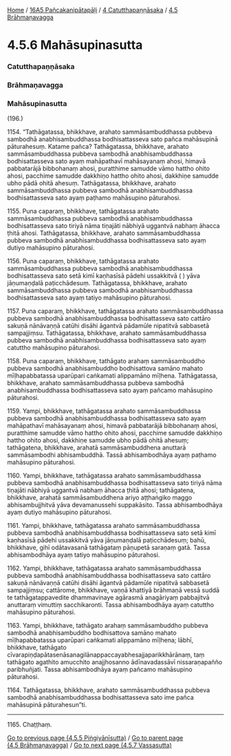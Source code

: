 
[Home](/) / [16A5 Pañcakanipātapāḷi](../../../16A5.md) / [4 Catutthapaṇṇāsaka](../../4.md) / [4.5 Brāhmaṇavagga](../4.5.md)

# 4.5.6 Mahāsupinasutta

### Catutthapaṇṇāsaka

### Brāhmaṇavagga

### Mahāsupinasutta

(196.)

1154\. “Tathāgatassa, bhikkhave, arahato sammāsambuddhassa pubbeva sambodhā anabhisambuddhassa bodhisattasseva sato pañca mahāsupinā pāturahesuṃ. Katame pañca? Tathāgatassa, bhikkhave, arahato sammāsambuddhassa pubbeva sambodhā anabhisambuddhassa bodhisattasseva sato ayaṃ mahāpathavī mahāsayanaṃ ahosi, himavā pabbatarājā bibbohanaṃ ahosi, puratthime samudde vāmo hattho ohito ahosi, pacchime samudde dakkhiṇo hattho ohito ahosi, dakkhiṇe samudde ubho pādā ohitā ahesuṃ. Tathāgatassa, bhikkhave, arahato sammāsambuddhassa pubbeva sambodhā anabhisambuddhassa bodhisattasseva sato ayaṃ paṭhamo mahāsupino pāturahosi.

1155\. Puna caparaṃ, bhikkhave, tathāgatassa arahato sammāsambuddhassa pubbeva sambodhā anabhisambuddhassa bodhisattasseva sato tiriyā nāma tiṇajāti nābhiyā uggantvā nabhaṃ āhacca ṭhitā ahosi. Tathāgatassa, bhikkhave, arahato sammāsambuddhassa pubbeva sambodhā anabhisambuddhassa bodhisattasseva sato ayaṃ dutiyo mahāsupino pāturahosi.

1156\. Puna caparaṃ, bhikkhave, tathāgatassa arahato sammāsambuddhassa pubbeva sambodhā anabhisambuddhassa bodhisattasseva sato setā kimī kaṇhasīsā pādehi ussakkitvā ( ) yāva jāṇumaṇḍalā paṭicchādesuṃ. Tathāgatassa, bhikkhave, arahato sammāsambuddhassa pubbeva sambodhā anabhisambuddhassa bodhisattasseva sato ayaṃ tatiyo mahāsupino pāturahosi.

1157\. Puna caparaṃ, bhikkhave, tathāgatassa arahato sammāsambuddhassa pubbeva sambodhā anabhisambuddhassa bodhisattasseva sato cattāro sakuṇā nānāvaṇṇā catūhi disāhi āgantvā pādamūle nipatitvā sabbasetā sampajjiṃsu. Tathāgatassa, bhikkhave, arahato sammāsambuddhassa pubbeva sambodhā anabhisambuddhassa bodhisattasseva sato ayaṃ catuttho mahāsupino pāturahosi.

1158\. Puna caparaṃ, bhikkhave, tathāgato arahaṃ sammāsambuddho pubbeva sambodhā anabhisambuddho bodhisattova samāno mahato mīḷhapabbatassa uparūpari caṅkamati alippamāno mīḷhena. Tathāgatassa, bhikkhave, arahato sammāsambuddhassa pubbeva sambodhā anabhisambuddhassa bodhisattasseva sato ayaṃ pañcamo mahāsupino pāturahosi.

1159\. Yampi, bhikkhave, tathāgatassa arahato sammāsambuddhassa pubbeva sambodhā anabhisambuddhassa bodhisattasseva sato ayaṃ mahāpathavī mahāsayanaṃ ahosi, himavā pabbatarājā bibbohanaṃ ahosi, puratthime samudde vāmo hattho ohito ahosi, pacchime samudde dakkhiṇo hattho ohito ahosi, dakkhiṇe samudde ubho pādā ohitā ahesuṃ; tathāgatena, bhikkhave, arahatā sammāsambuddhena anuttarā sammāsambodhi abhisambuddhā. Tassā abhisambodhāya ayaṃ paṭhamo mahāsupino pāturahosi.

1160\. Yampi, bhikkhave, tathāgatassa arahato sammāsambuddhassa pubbeva sambodhā anabhisambuddhassa bodhisattasseva sato tiriyā nāma tiṇajāti nābhiyā uggantvā nabhaṃ āhacca ṭhitā ahosi; tathāgatena, bhikkhave, arahatā sammāsambuddhena ariyo aṭṭhaṅgiko maggo abhisambujjhitvā yāva devamanussehi suppakāsito. Tassa abhisambodhāya ayaṃ dutiyo mahāsupino pāturahosi.

1161\. Yampi, bhikkhave, tathāgatassa arahato sammāsambuddhassa pubbeva sambodhā anabhisambuddhassa bodhisattasseva sato setā kimī kaṇhasīsā pādehi ussakkitvā yāva jāṇumaṇḍalā paṭicchādesuṃ; bahū, bhikkhave, gihī odātavasanā tathāgataṃ pāṇupetā saraṇaṃ gatā. Tassa abhisambodhāya ayaṃ tatiyo mahāsupino pāturahosi.

1162\. Yampi, bhikkhave, tathāgatassa arahato sammāsambuddhassa pubbeva sambodhā anabhisambuddhassa bodhisattasseva sato cattāro sakuṇā nānāvaṇṇā catūhi disāhi āgantvā pādamūle nipatitvā sabbasetā sampajjiṃsu; cattārome, bhikkhave, vaṇṇā khattiyā brāhmaṇā vessā suddā te tathāgatappavedite dhammavinaye agārasmā anagāriyaṃ pabbajitvā anuttaraṃ vimuttiṃ sacchikaronti. Tassa abhisambodhāya ayaṃ catuttho mahāsupino pāturahosi.

1163\. Yampi, bhikkhave, tathāgato arahaṃ sammāsambuddho pubbeva sambodhā anabhisambuddho bodhisattova samāno mahato mīḷhapabbatassa uparūpari caṅkamati alippamāno mīḷhena; lābhī, bhikkhave, tathāgato cīvarapiṇḍapātasenāsanagilānappaccayabhesajjaparikkhārānaṃ, taṃ tathāgato agathito amucchito anajjhosanno ādīnavadassāvī nissaraṇapañño paribhuñjati. Tassa abhisambodhāya ayaṃ pañcamo mahāsupino pāturahosi.

1164\. Tathāgatassa, bhikkhave, arahato sammāsambuddhassa pubbeva sambodhā anabhisambuddhassa bodhisattasseva sato ime pañca mahāsupinā pāturahesun”ti.

---

1165\. Chaṭṭhaṃ.



[Go to previous page (4.5.5 Piṅgiyānīsutta)](4.5.5.md) / [Go to parent page (4.5 Brāhmaṇavagga)](../4.5.md) / [Go to next page (4.5.7 Vassasutta)](4.5.7.md)


